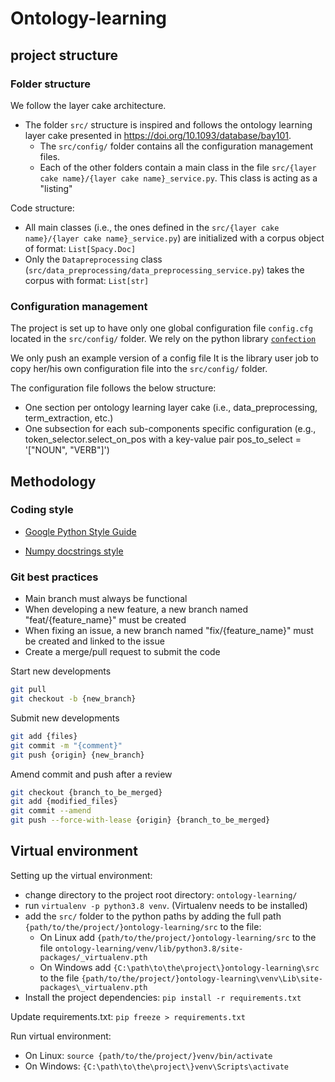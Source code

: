 # Ontology-learning

## project structure

### Folder structure

We follow the layer cake architecture.

- The folder `src/` structure is inspired and follows the ontology learning layer cake presented in <https://doi.org/10.1093/database/bay101>.
  - The `src/config/` folder contains all the configuration management files.
  - Each of the other folders contain a main class in the file `src/{layer cake name}/{layer cake name}_service.py`. This class is acting as a "listing"
  
Code structure:

- All main classes (i.e., the ones defined in the `src/{layer cake name}/{layer cake name}_service.py`) are initialized with a corpus object of format: `List[Spacy.Doc]`
- Only the `Datapreprocessing` class (`src/data_preprocessing/data_preprocessing_service.py`) takes the corpus with format: `List[str]`

### Configuration management

The project is set up to have only one global configuration file `config.cfg` located in the `src/config/` folder.
We rely on the python library [`confection`](https://github.com/explosion/confection)

We only push an example version of a config file
It is the library user job to copy her/his own configuration file into the `src/config/` folder.

The configuration file follows the below structure:

- One section per ontology learning layer cake (i.e., data_preprocessing, term_extraction, etc.)
- One subsection for each sub-components specific configuration (e.g., token_selector.select_on_pos with a key-value pair pos_to_select = '["NOUN", "VERB"]')

## Methodology

### Coding style

- [Google Python Style Guide](https://google.github.io/styleguide/pyguide.html)

- [Numpy docstrings style](https://www.sphinx-doc.org/en/master/usage/extensions/napoleon.html)

### Git best practices

- Main branch must always be functional
- When developing a new feature, a new branch named "feat/{feature_name}" must be created
- When fixing an issue, a new branch named "fix/{feature_name}" must be created and linked to the issue
- Create a merge/pull request to submit the code

Start new developments

```Bash
git pull 
git checkout -b {new_branch}
```

Submit new developments

```Bash
git add {files}
git commit -m "{comment}"
git push {origin} {new_branch}
```

Amend commit and push after a review

```Bash
git checkout {branch_to_be_merged}
git add {modified_files}
git commit --amend
git push --force-with-lease {origin} {branch_to_be_merged}
```

## Virtual environment

Setting up the virtual environment:

- change directory to the project root directory: `ontology-learning/`
- run `virtualenv -p python3.8 venv`. (Virtualenv needs to be installed)
- add the `src/` folder to the python paths by adding the full path `{path/to/the/project/}ontology-learning/src` to the file:
  - On Linux add `{path/to/the/project/}ontology-learning/src` to the file `ontology-learning/venv/lib/python3.8/site-packages/_virtualenv.pth`
  - On Windows add `{C:\path\to\the\project\}ontology-learning\src` to the file `{path/to/the/project/}ontology-learning\venv\Lib\site-packages\_virtualenv.pth`
- Install the project dependencies: `pip install -r requirements.txt`

Update requirements.txt: `pip freeze > requirements.txt`

Run virtual environment:

- On Linux: `source {path/to/the/project/}venv/bin/activate`
- On Windows: `{C:\path\to\the\project\}venv\Scripts\activate`
